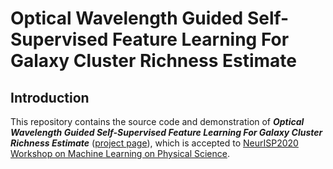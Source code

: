# Optical Wavelength Guided Self-Supervised Feature Learning For Galaxy Cluster Richness Estimate

## Introduction
This repository contains the source code and demonstration of ***Optical Wavelength Guided Self-Supervised Feature Learning For Galaxy Cluster Richness Estimate*** ([project page](http://www.gb-liang.com/owg-lambda.html)), which is accepted to [NeurISP2020 Workshop on Machine Learning on Physical Science](https://ml4physicalsciences.github.io/2020/).
